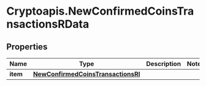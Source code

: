 # Cryptoapis.NewConfirmedCoinsTransactionsRData

## Properties

Name | Type | Description | Notes
------------ | ------------- | ------------- | -------------
**item** | [**NewConfirmedCoinsTransactionsRI**](NewConfirmedCoinsTransactionsRI.md) |  | 


